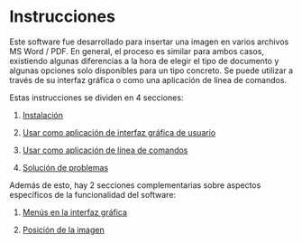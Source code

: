 # Instrucciones

Este software fue desarrollado para insertar una imagen en varios archivos MS Word / PDF. En general, el proceso es similar para ambos casos, existiendo algunas diferencias a la hora de elegir el tipo de documento y algunas opciones solo disponibles para un tipo concreto. Se puede utilizar a través de su interfaz gráfica o como una aplicación de línea de comandos.

Estas instrucciones se dividen en 4 secciones:

1. [Instalación](installation.md)

2. [Usar como aplicación de interfaz gráfica de usuario](gui.md)

3. [Usar como aplicación de línea de comandos](command.md)

4. [Solución de problemas](troubleshooting.md)

Además de esto, hay 2 secciones complementarias sobre aspectos específicos de la funcionalidad del software:

1. [Menús en la interfaz gráfica](menu.md)

2. [Posición de la imagen](position.md)